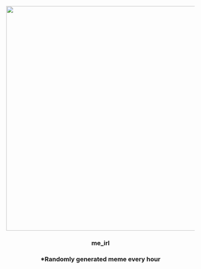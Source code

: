 <p align="center">
        <img src="https://i.redd.it/hmunoreq1zk91.jpg" width="600" height="600">
        </p>
        <h3 align="center">me_irl</h3>
        <h3 align="center">*Randomly generated meme every hour</h3>
    
